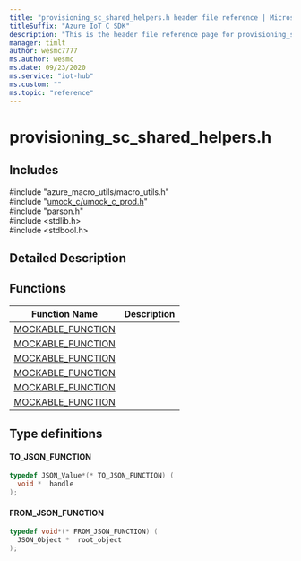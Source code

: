 ```yaml
---                             
title: "provisioning_sc_shared_helpers.h header file reference | Microsoft Docs" 
titleSuffix: "Azure IoT C SDK"            
description: "This is the header file reference page for provisioning_sc_shared_helpers.h in the Azure IoT C SDK. This SDK is used with Azure IoT Hub and Azure IoT Hub Device Provisioning Service"            
manager: timlt                 
author: wesmc7777              
ms.author: wesmc               
ms.date: 09/23/2020                    
ms.service: "iot-hub"             
ms.custom: ""                
ms.topic: "reference"        
---                            
```


# provisioning_sc_shared_helpers.h 

## Includes

\#include "azure_macro_utils/macro_utils.h"  
\#include "[umock_c/umock_c_prod.h](umock-c-prod-h.md)"  
\#include "parson.h"  
\#include <stdlib.h>  
\#include <stdbool.h>  

## Detailed Description

## Functions

Function Name                  | Description                                
--------------------------------|---------------------------------------------
[MOCKABLE_FUNCTION](./provisioning-sc-shared-helpers-h/mockable-function.md)            | 
[MOCKABLE_FUNCTION](./provisioning-sc-shared-helpers-h/mockable-function.md)            | 
[MOCKABLE_FUNCTION](./provisioning-sc-shared-helpers-h/mockable-function.md)            | 
[MOCKABLE_FUNCTION](./provisioning-sc-shared-helpers-h/mockable-function.md)            | 
[MOCKABLE_FUNCTION](./provisioning-sc-shared-helpers-h/mockable-function.md)            | 
[MOCKABLE_FUNCTION](./provisioning-sc-shared-helpers-h/mockable-function.md)            | 

## Type definitions

#### TO_JSON_FUNCTION

```C
typedef JSON_Value*(* TO_JSON_FUNCTION) (
  void *  handle
);
```

#### FROM_JSON_FUNCTION

```C
typedef void*(* FROM_JSON_FUNCTION) (
  JSON_Object *  root_object
);
```


